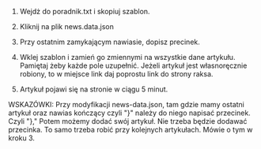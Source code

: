 1. Wejdż do poradnik.txt i skopiuj szablon.

2. Kliknij na plik news.data.json

3. Przy ostatnim zamykającym nawiasie, dopisz precinek.

4. Wklej szablon i zamień go zmiennymi na wszystkie dane artykułu. 
Pamiętaj żeby każde pole uzupełnić. Jeżeli artykuł jest własnoręcznie robiony, to w miejsce link daj poprostu link do strony raksa.

5. Artykuł pojawi się na stronie w ciągu 5 minut.


WSKAZÓWKI:
Przy modyfikacji news-data.json, tam gdzie mamy ostatni artykuł oraz nawias kończący czyli "}" należy do niego napisać przecinek. Czyli "}," Potem możemy dodać swój artykuł. Nie trzeba będzie dodawać przecinka. To samo trzeba robić przy kolejnych artykułach. Mówie o tym w kroku 3.
